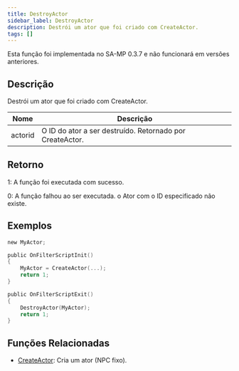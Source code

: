```yaml
---
title: DestroyActor
sidebar_label: DestroyActor
description: Destrói um ator que foi criado com CreateActor.
tags: []
---
```


Esta função foi implementada no SA-MP 0.3.7 e não funcionará em versões anteriores.

## Descrição

Destrói um ator que foi criado com CreateActor.

| Nome    | Descrição                                                |
| ------- | -------------------------------------------------------- |
| actorid | O ID do ator a ser destruído. Retornado por CreateActor. |

## Retorno

1: A função foi executada com sucesso.

0: A função falhou ao ser executada. o Ator com o ID especificado não existe.

## Exemplos

```c
new MyActor;

public OnFilterScriptInit()
{
    MyActor = CreateActor(...);
    return 1;
}

public OnFilterScriptExit()
{
    DestroyActor(MyActor);
    return 1;
}
```

## Funções Relacionadas

- [CreateActor](CreateActor.md): Cria um ator (NPC fixo).
